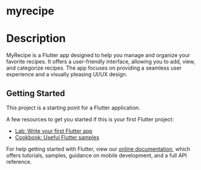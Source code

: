# myrecipe

# Description
MyRecipe is a Flutter app designed to help you manage and organize your favorite recipes. It offers a user-friendly interface, allowing you to add, view, and categorize recipes. The app focuses on providing a seamless user experience and a visually pleasing UI/UX design.

## Getting Started

This project is a starting point for a Flutter application.

A few resources to get you started if this is your first Flutter project:

- [Lab: Write your first Flutter app](https://flutter.dev/docs/get-started/codelab)
- [Cookbook: Useful Flutter samples](https://flutter.dev/docs/cookbook)

For help getting started with Flutter, view our
[online documentation](https://flutter.dev/docs), which offers tutorials,
samples, guidance on mobile development, and a full API reference.

